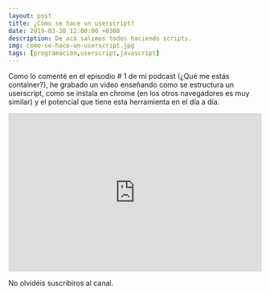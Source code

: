 ```yaml
---
layout: post
title: ¿Cómo se hace un userscript?
date: 2019-03-30 12:00:00 +0300
description: De acá salimos todos haciendo scripts.
img: como-se-hace-un-userscript.jpg
tags: [programación,userscript,javascript]
---
```


Como lo comenté en el episodio # 1 de mi podcast (¿Qué me estás container?), he grabado un video enseñando como se estructura un userscript, como se instala en chrome (en los otros navegadores es muy similar) y el potencial que tiene esta herramienta en el día a día.

<div class="center-text video-responsive">
<iframe width="100%" height="315" src="https://www.youtube.com/embed/3O6-bAJeRv0" frameborder="0" allow="accelerometer; autoplay; encrypted-media; gyroscope; picture-in-picture" allowfullscreen></iframe>
</div>

No olvidéis suscribiros al canal.
